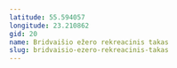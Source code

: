 ```yaml
---
latitude: 55.594057
longitude: 23.210862
gid: 20
name: Bridvaišio ežero rekreacinis takas
slug: bridvaisio-ezero-rekreacinis-takas
---
```


